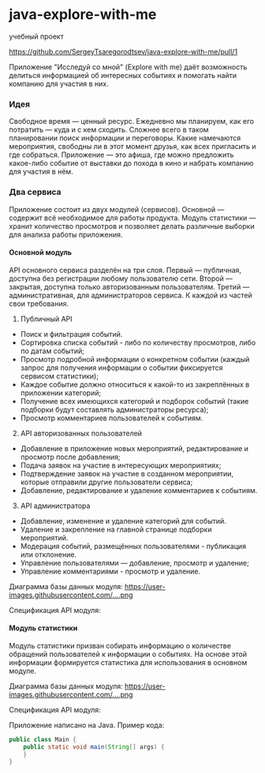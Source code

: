 # java-explore-with-me
учебный проект

https://github.com/SergeyTsaregorodtsev/java-explore-with-me/pull/1

Приложение "Исследуй со мной" (Explore with me) даёт возможность делиться информацией об интересных событиях и помогать найти компанию для участия в них.

### Идея
Свободное время — ценный ресурс. Ежедневно мы планируем, как его потратить — куда и с кем сходить. Сложнее всего в таком планировании поиск информации и переговоры. Какие намечаются мероприятия, свободны ли в этот момент друзья, как всех пригласить и где собраться. Приложение — это афиша, где можно предложить какое-либо событие от выставки до похода в кино и набрать компанию для участия в нём.

### Два сервиса
Приложение состоит из двух модулей (сервисов).
Основной — содержит всё необходимое для работы продукта.
Модуль статистики — хранит количество просмотров и позволяет делать различные выборки для анализа работы приложения.

#### Основной модуль
API основного сервиса разделён на три слоя.
Первый — публичная, доступна без регистрации любому пользователю сети.
Второй — закрытая, доступна только авторизованным пользователям.
Третий — административная, для администраторов сервиса. К каждой из частей свои требования.

1. Публичный API
- Поиск и фильтрация событий. 
- Сортировка списка событий - либо по количеству просмотров, либо по датам событий;
- Просмотр подробной информации о конкретном событии (каждый запрос для получения информации о событии фиксируется сервисом статистики); 
- Каждое событие должно относиться к какой-то из закреплённых в приложении категорий;
- Получение всех имеющихся категорий и подборок событий (такие подборки будут составлять администраторы ресурса);
- Просмотр комментариев пользователей к событиям.

2. API авторизованных пользователей
- Добавление в приложение новых мероприятий, редактирование и просмотр после добавления; 
- Подача заявок на участие в интересующих мероприятиях;
- Подтверждение заявок на участие в созданном мероприятии, которые отправили другие пользователи сервиса;
- Добавление, редактирование и удаление комментариев к событиям.

3. API администратора
- Добавление, изменение и удаление категорий для событий.
- Удаление и закрепление на главной странице подборки мероприятий.
- Модерация событий, размещённых пользователями - публикация или отклонение.
- Управление пользователями — добавление, просмотр и удаление;
- Управление комментариями - просмотр и удаление.

Диаграмма базы данных модуля:
https://user-images.githubusercontent.com/....png

Спецификация API модуля:

#### Модуль статистики

Модуль статистики призван собирать информацию о количестве обращений пользователей к информации о событиях.
На основе этой информации формируется статистика для использования в основном модуле.

Диаграмма базы данных модуля:
https://user-images.githubusercontent.com/....png

Спецификация API модуля:

Приложение написано на Java. Пример кода:
```java
public class Main {
    public static void main(String[] args) {
    }
}